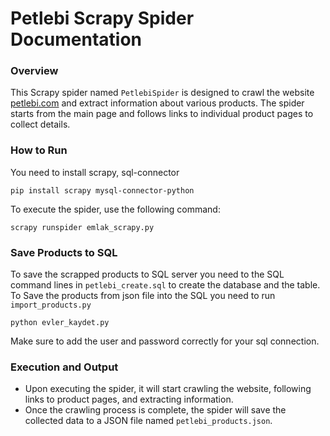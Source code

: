 # Petlebi Scrapy Spider Documentation

### Overview

This Scrapy spider named `PetlebiSpider` is designed to crawl the website [petlebi.com](https://petlebi.com) and extract information about various products. The spider starts from the main page and follows links to individual product pages to collect details.

### How to Run

You need to install scrapy, sql-connector

```console
pip install scrapy mysql-connector-python
```

To execute the spider, use the following command:

```console
scrapy runspider emlak_scrapy.py
```

### Save Products to SQL

To save the scrapped products to SQL server you need to the SQL command lines in `petlebi_create.sql` to create the database and the table.
<br>
To Save the products from json file into the SQL you need to run `import_products.py`

```console
python evler_kaydet.py
```

Make sure to add the user and password correctly for your sql connection.

### Execution and Output

- Upon executing the spider, it will start crawling the website, following links to product pages, and extracting information.
- Once the crawling process is complete, the spider will save the collected data to a JSON file named `petlebi_products.json`.
